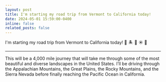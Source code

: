 ```yaml
---
layout: post
title: I'm starting my road trip from Vermont to California today!
date: 2024-05-01 15:59:00-0400
inline: false
related_posts: false
---
```


I'm starting my road trip from Vermont to California today! :car: :desert_island: :cactus: :sunny: :ocean:

---

This will be a 4,000 mile journey that will take me through some of the most beautiful and diverse landscapes in the United States. I'll be driving through the Appalachian Mountains, the Great Plains, the Rocky Mountains, and the Sierra Nevada before finally reaching the Pacific Ocean in California.
